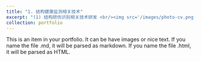 ```yaml
---
title: "1. 结构健康监测相关技术"
excerpt: "(1) 结构损伤识别相关技术研发 <br/><img src='/images/photo-cv.png'>"
collection: portfolio
---
```


This is an item in your portfolio. It can be have images or nice text. If you name the file .md, it will be parsed as markdown. If you name the file .html, it will be parsed as HTML. 
